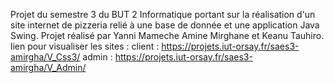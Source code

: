 Projet du semestre 3 du BUT 2 Informatique portant sur la réalisation d'un site internet de pizzeria
relié à une base de donnée et une application Java Swing.
Projet réalisé par Yanni Mameche Amine Mirghane et Keanu Tauhiro.
lien pour visualiser les sites :
client :
https://projets.iut-orsay.fr/saes3-amirgha/V_Css3/
admin :
https://projets.iut-orsay.fr/saes3-amirgha/V_Admin/
